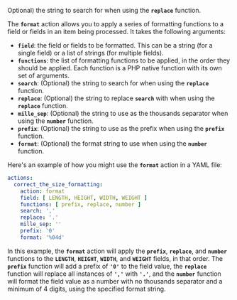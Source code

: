 
Optional) the string to search for when using the **`replace`** function.

The **`format`** action allows you to apply a series of formatting functions to a field or fields in an item being processed. It takes the following arguments:

- **`field`**: the field or fields to be formatted. This can be a string (for a single field) or a list of strings (for multiple fields).
- **`functions`**: the list of formatting functions to be applied, in the order they should be applied. Each function is a PHP native function with its own set of arguments.
- **`search`**: (Optional) the string to search for when using the **`replace`**
 function.
- **`replace`**: (Optional) the string to replace **`search`** with when using the **`replace`** function.
- **`mille_sep`**: (Optional) the string to use as the thousands separator when using the **`number`** function.
- **`prefix`**: (Optional) the string to use as the prefix when using the **`prefix`** function.
- **`format`**: (Optional) the format string to use when using the **`number`** function.

Here's an example of how you might use the **`format`** action in a YAML file:

```yaml
actions:
  correct_the_size_formatting:
    action: format
    field: [ LENGTH, HEIGHT, WIDTH, WEIGHT ]
    functions: [ prefix, replace, number ]
    search: ','
    replace: '.'
    mille_sep: ''
    prefix: '0'
    format: '%04d'
```

In this example, the **`format`** action will apply the **`prefix`**, **`replace`**, and **`number`** functions to the **`LENGTH`**, **`HEIGHT`**, **`WIDTH`**, and **`WEIGHT`** fields, in that order. The **`prefix`** function will add a prefix of **`'0'`** to the field value, the **`replace`** function will replace all instances of **`','`** with **`'.'`**, and the **`number`** function will format the field value as a number with no thousands separator and a minimum of 4 digits, using the specified format string.